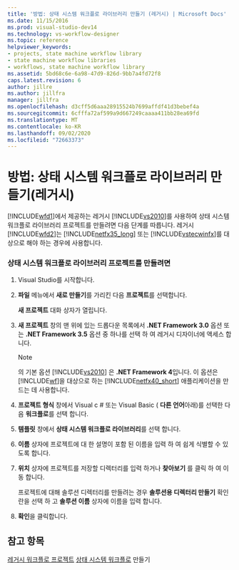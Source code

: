 ```yaml
---
title: '방법: 상태 시스템 워크플로 라이브러리 만들기 (레거시) | Microsoft Docs'
ms.date: 11/15/2016
ms.prod: visual-studio-dev14
ms.technology: vs-workflow-designer
ms.topic: reference
helpviewer_keywords:
- projects, state machine workflow library
- state machine workflow libraries
- workflows, state machine workflow library
ms.assetid: 5bd68c6e-6a98-47d9-826d-9bb7a4fd72f8
caps.latest.revision: 6
author: jillre
ms.author: jillfra
manager: jillfra
ms.openlocfilehash: d3cff5d6aaa28915524b7699affdf41d3bebef4a
ms.sourcegitcommit: 6cfffa72af599a9d667249caaaa411bb28ea69fd
ms.translationtype: MT
ms.contentlocale: ko-KR
ms.lasthandoff: 09/02/2020
ms.locfileid: "72663373"
---
```

# <a name="how-to-create-a-state-machine-workflow-library-legacy"></a>방법: 상태 시스템 워크플로 라이브러리 만들기(레거시)
[!INCLUDE[wfd1](../includes/wfd1-md.md)]에서 제공하는 레거시 [!INCLUDE[vs2010](../includes/vs2010-md.md)]를 사용하여 상태 시스템 워크플로 라이브러리 프로젝트를 만들려면 다음 단계를 따릅니다. 레거시 [!INCLUDE[wfd2](../includes/wfd2-md.md)]는 [!INCLUDE[netfx35_long](../includes/netfx35-long-md.md)] 또는 [!INCLUDE[vstecwinfx](../includes/vstecwinfx-md.md)]를 대상으로 해야 하는 경우에 사용합니다.

### <a name="to-create-a-state-machine-workflow-library-project"></a>상태 시스템 워크플로 라이브러리 프로젝트를 만들려면

1. Visual Studio를 시작합니다.

2. **파일** 메뉴에서 **새로 만들기**를 가리킨 다음 **프로젝트**를 선택합니다.

     **새 프로젝트** 대화 상자가 열립니다.

3. **새 프로젝트** 창의 맨 위에 있는 드롭다운 목록에서 **.NET Framework 3.0** 옵션 또는 **.NET Framework 3.5** 옵션 중 하나를 선택 하 여 레거시 디자이너에 액세스 합니다.

    > [!NOTE]
    > 의 기본 옵션 [!INCLUDE[vs2010](../includes/vs2010-md.md)] 은 **.NET Framework 4**입니다. 이 옵션은 [!INCLUDE[wf](../includes/wf-md.md)]을 대상으로 하는 [!INCLUDE[netfx40_short](../includes/netfx40-short-md.md)] 애플리케이션을 만드는 데 사용합니다.

4. **프로젝트 형식** 창에서 Visual c # 또는 Visual Basic ( **다른 언어**아래)를 선택한 다음 **워크플로**를 선택 합니다.

5. **템플릿** 창에서 **상태 시스템 워크플로 라이브러리**를 선택 합니다.

6. **이름** 상자에 프로젝트에 대 한 설명이 포함 된 이름을 입력 하 여 쉽게 식별할 수 있도록 합니다.

7. **위치** 상자에 프로젝트를 저장할 디렉터리를 입력 하거나 **찾아보기** 를 클릭 하 여 이동 합니다.

     프로젝트에 대해 솔루션 디렉터리를 만들려는 경우 **솔루션용 디렉터리 만들기** 확인란을 선택 하 고 **솔루션 이름** 상자에 이름을 입력 합니다.

8. **확인**을 클릭합니다.

## <a name="see-also"></a>참고 항목
 [레거시 워크플로 프로젝트](../workflow-designer/creating-legacy-workflow-projects.md) [상태 시스템 워크플로](https://msdn.microsoft.com/library/344caacd-bf3b-4716-bd5a-eca74fc5a61d) 만들기